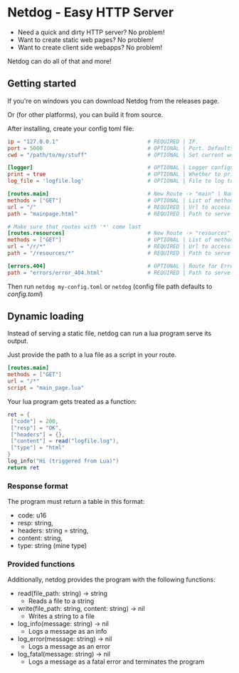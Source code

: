 # Netdog - Easy HTTP Server
- Need a quick and dirty HTTP server? No problem!
- Want to create static web pages? No problem!
- Want to create client side webapps? No problem!

Netdog can do all of that and more!

## Getting started
If you're on windows you can download Netdog from the releases page.

Or (for other platforms), you can build it from source.

After installing, create your config toml file:

```toml
ip = "127.0.0.1"                            # REQUIRED | IP.
port = 5000                                 # OPTIONAL | Port. Defaults to 8080.
cwd = "/path/to/my/stuff"                   # OPTIONAL | Set current working directory.

[logger]                                    # OPTIONAL | Logger configuration.
print = true                                # OPTIONAL | Whether to print or not. Defaults to true.
log_file = 'logfile.log'                    # OPTIONAL | File to log to. If not specified, netdog will not log to a file.

[routes.main]                               # New Route -> "main" | Name must be unique, but is not important.
methods = ["GET"]                           # OPTIONAL | List of methods (GET, POST).
url = "/"                                   # REQUIRED | Url to access.
path = "mainpage.html"                      # REQUIRED | Path to serve from.

# Make sure that routes with '*' come last
[routes.resources]                          # New Route -> "resources" | Name must be unique, but is not important.
methods = ["GET"]                           # OPTIONAL | List of methods (GET, POST).
url = "/r/*"                                # REQUIRED | Url to access. '*' means anything can come after that.
path = "/resources/*"                       # REQUIRED | Path to serve from. '*' means that the '*' part of the url gets inserted here.

[errors.404]                                # OPTIONAL | Route for Error 404's.
path = "errors/error_404.html"              # REQUIRED | Path to serve from.
```

Then run `netdog my-config.toml` or `netdog` (config file path defaults to *config.toml*)

## Dynamic loading
Instead of serving a static file, netdog can run a lua program serve its output.

Just provide the path to a lua file as a script in your route.
```toml
[routes.main]
methods = ["GET"]
url = "/*"
script = "main_page.lua"
```
Your lua program gets treated as a function:
```lua
ret = {
 ["code"] = 200,
 ["resp"] = "OK",
 ["headers"] = {},
 ["content"] = read("logfile.log"),
 ["type"] = "html"
}
log_info("Hi (triggered from Lua)")
return ret
```
### Response format
The program must return a table in this format:
- code: u16
- resp: string,
- headers: string = string,
- content: string,
- type: string (mine type)
### Provided functions
Additionally, netdog provides the program with the following functions:
- read(file_path: string) -> string
  - Reads a file to a string
- write(file_path: string, content: string) -> nil
  - Writes a string to a file
- log_info(message: string) -> nil
  - Logs a message as an info
- log_error(message: string) -> nil
  - Logs a message as an error
- log_fatal(message: string) -> nil
  - Logs a message as a fatal error and terminates the program